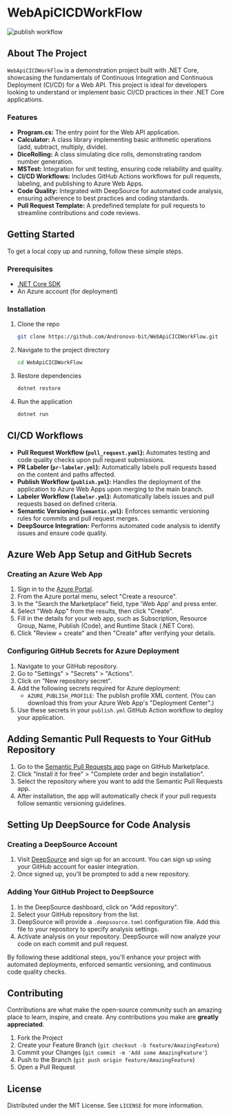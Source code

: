 # WebApiCICDWorkFlow

![publish workflow](https://github.com/Andronovo-bit/WebApiCICDWorkFlow/actions/workflows/publish.yaml/badge.svg)

## About The Project

`WebApiCICDWorkFlow` is a demonstration project built with .NET Core, showcasing the fundamentals of Continuous Integration and Continuous Deployment (CI/CD) for a Web API. This project is ideal for developers looking to understand or implement basic CI/CD practices in their .NET Core applications.

### Features

- **Program.cs:** The entry point for the Web API application.
- **Calculator:** A class library implementing basic arithmetic operations (add, subtract, multiply, divide).
- **DiceRolling:** A class simulating dice rolls, demonstrating random number generation.
- **MSTest:** Integration for unit testing, ensuring code reliability and quality.
- **CI/CD Workflows:** Includes GitHub Actions workflows for pull requests, labeling, and publishing to Azure Web Apps.
- **Code Quality:** Integrated with DeepSource for automated code analysis, ensuring adherence to best practices and coding standards.
- **Pull Request Template:** A predefined template for pull requests to streamline contributions and code reviews.

## Getting Started

To get a local copy up and running, follow these simple steps.

### Prerequisites

- [.NET Core SDK](https://dotnet.microsoft.com/download)
- An Azure account (for deployment)

### Installation

1. Clone the repo
   ```sh
   git clone https://github.com/Andronovo-bit/WebApiCICDWorkFlow.git
   ```
2. Navigate to the project directory
   ```sh
   cd WebApiCICDWorkFlow
   ```
3. Restore dependencies
   ```sh
   dotnet restore
   ```
4. Run the application
   ```sh
   dotnet run
   ```

## CI/CD Workflows

- **Pull Request Workflow (`pull_request.yaml`):** Automates testing and code quality checks upon pull request submissions.
- **PR Labeler (`pr-labeler.yml`):** Automatically labels pull requests based on the content and paths affected.
- **Publish Workflow (`publish.yml`):** Handles the deployment of the application to Azure Web Apps upon merging to the main branch.
- **Labeler Workflow (`labeler.yml`):** Automatically labels issues and pull requests based on defined criteria.
- **Semantic Versioning (`semantic.yml`):** Enforces semantic versioning rules for commits and pull request merges.
- **DeepSource Integration:** Performs automated code analysis to identify issues and ensure code quality.

## Azure Web App Setup and GitHub Secrets

### Creating an Azure Web App

1. Sign in to the [Azure Portal](https://portal.azure.com/).
2. From the Azure portal menu, select "Create a resource".
3. In the "Search the Marketplace" field, type 'Web App' and press enter.
4. Select "Web App" from the results, then click "Create".
5. Fill in the details for your web app, such as Subscription, Resource Group, Name, Publish (Code), and Runtime Stack (.NET Core).
6. Click "Review + create" and then "Create" after verifying your details.

### Configuring GitHub Secrets for Azure Deployment

1. Navigate to your GitHub repository.
2. Go to "Settings" > "Secrets" > "Actions".
3. Click on "New repository secret".
4. Add the following secrets required for Azure deployment:
   - `AZURE_PUBLISH_PROFILE`: The publish profile XML content. (You can download this from your Azure Web App's "Deployment Center".)
5. Use these secrets in your `publish.yml` GitHub Action workflow to deploy your application.

## Adding Semantic Pull Requests to Your GitHub Repository

1. Go to the [Semantic Pull Requests app](https://github.com/marketplace/semantic-pull-requests) page on GitHub Marketplace.
2. Click "Install it for free" > "Complete order and begin installation".
3. Select the repository where you want to add the Semantic Pull Requests app.
4. After installation, the app will automatically check if your pull requests follow semantic versioning guidelines.

## Setting Up DeepSource for Code Analysis

### Creating a DeepSource Account

1. Visit [DeepSource](https://deepsource.io/) and sign up for an account. You can sign up using your GitHub account for easier integration.
2. Once signed up, you'll be prompted to add a new repository.

### Adding Your GitHub Project to DeepSource

1. In the DeepSource dashboard, click on "Add repository".
2. Select your GitHub repository from the list.
3. DeepSource will provide a `.deepsource.toml` configuration file. Add this file to your repository to specify analysis settings.
4. Activate analysis on your repository. DeepSource will now analyze your code on each commit and pull request.

By following these additional steps, you'll enhance your project with automated deployments, enforced semantic versioning, and continuous code quality checks.

## Contributing

Contributions are what make the open-source community such an amazing place to learn, inspire, and create. Any contributions you make are **greatly appreciated**.

1. Fork the Project
2. Create your Feature Branch (`git checkout -b feature/AmazingFeature`)
3. Commit your Changes (`git commit -m 'Add some AmazingFeature'`)
4. Push to the Branch (`git push origin feature/AmazingFeature`)
5. Open a Pull Request

## License

Distributed under the MIT License. See `LICENSE` for more information.
